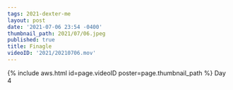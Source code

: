 ```yaml
---
tags: 2021-dexter-me
layout: post
date: '2021-07-06 23:54 -0400'
thumbnail_path: 2021/07/06.jpeg
published: true
title: Finagle
videoID: '2021/20210706.mov'
---
```


{% include aws.html id=page.videoID poster=page.thumbnail_path %}
Day 4